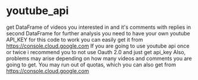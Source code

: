# youtube_api
get DataFrame of videos you interested in and it's comments with replies in second DataFrame for further analysis
you need to have your own youtube API_KEY for this code to work
you can easily get it from https://console.cloud.google.com
If you are going to use youtube api once or twice i recommend you to not use Oauth 2.0 and just get api_key
Also, problems may arise depending on how many videos and comments you are going to get. You may run out of quotas, which you can also get from https://console.cloud.google.com
